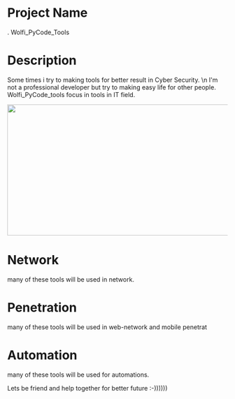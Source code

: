 # Project Name
  . Wolfi_PyCode_Tools
# Description 
Some times i try to making tools for better result in Cyber Security. \n 
I'm not a professional developer but try to making easy life for other people.
Wolfi_PyCode_tools focus in tools in IT field.

<img width="1000" height="300" src="https://wallpaperaccess.com/full/222143.jpg">

# Network
many of these tools will be used in network.

# Penetration
many of these tools will be used in web-network and mobile penetrat

# Automation
many of these tools will be used for automations.

Lets be friend and help together for better future :-))))))

